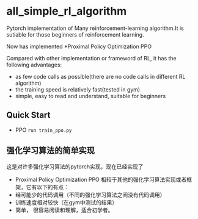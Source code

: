 # all_simple_rl_algorithm
Pytorch implementation of Many reinforcement-learning algorithm.It is sutiable for those beginners of reinforcement learning.

Now has implemented
*Proximal Policy Optimization PPO

Compared with other implementation or frameword of RL, it has the following advantages:
 * as few code calls as possible(there are no code calls in different RL algorithm)
 * the training speed is relatively fast(tested in gym)
 * simple, easy to read and understand, suitable for beginners
 
 ## Quick Start
 
 * PPO
 `run train_ppo.py`
 
 ## 强化学习算法的简单实现
 
 这是对许多强化学习算法的pytorch实现，现在已经实现了
 * Proximal Policy Optimization PPO
相较于其他的强化学习算法实现或者框架，它有以下的有点：
* 经可能少的代码调用（不同的强化学习算法之间没有代码调用）
* 训练速度相对较快（在gym中测试的结果）
* 简单， 很容易阅读和理解，适合初学者。
 

